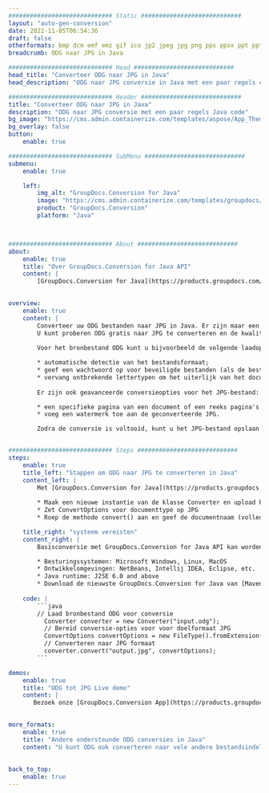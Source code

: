 ```yaml
---
############################# Static ############################
layout: "auto-gen-conversion"
date: 2022-11-05T06:54:36
draft: false
otherformats: bmp dcm emf emz gif ico jp2 jpeg jpg png pps ppsx ppt pptx psb psd svg svgz tga tif tiff webp wmf wmz
breadcrumb: ODG naar JPG in Java

############################# Head ############################
head_title: "Converteer ODG naar JPG in Java"
head_description: "ODG naar JPG conversie in Java met een paar regels code. Converteer meer dan 160 bestandsindelingen met de GroupDocs-documentconversie-API voor Java"

############################# Header ############################
title: "Converteer ODG naar JPG in Java"
description: "ODG naar JPG conversie met een paar regels Java code"
bg_image: "https://cms.admin.containerize.com/templates/aspose/App_Themes/V3/images/bg/header1.png"
bg_overlay: false
button:
    enable: true

############################# SubMenu ############################
submenu:
    enable: true

    left:
        img_alt: "GroupDocs.Conversion for Java"
        image: "https://cms.admin.containerize.com/templates/groupdocs/images/product-logos/90x90-noborder/groupdocs-conversion-java.png"
        product: "GroupDocs.Conversion"
        platform: "Java"



############################# About ############################
about:
    enable: true
    title: "Over GroupDocs.Conversion for Java API"
    content: |
        [GroupDocs.Conversion for Java](https://products.groupdocs.com/conversion/java/) is een geavanceerde conversie-API voor bestandsindelingen voor het converteren tussen populaire afbeeldings- en documentindelingen zoals Microsoft Office, OpenDocument, PDF, HTML, e-mail, CAD. en nog veel meer met slechts een paar regels code. De native API detecteert automatisch de formaten van de originele documenten en biedt veel opties voor het aanpassen van de geconverteerde documenten. Naast de functie om informatie uit een document te extraheren, ondersteunt het standaard ook het cachen van de conversieresultaten naar de lokale schijf. Elk type cacheopslag kan echter worden ondersteund door de juiste interfaces te implementeren - Amazon S3, Dropbox, Google Drive, Windows Azure, Reddis of andere.
    

overview:
    enable: true
    content: |
        Converteer uw ODG bestanden naar JPG in Java. Er zijn maar een paar regels Java code nodig op elk platform naar keuze, zoals Windows, Linux, macOS.
        U kunt proberen ODG gratis naar JPG te converteren en de kwaliteit van de conversieresultaten te evalueren. Naast eenvoudige scripts voor bestandsconversie, kunt u meer geavanceerde opties proberen voor het laden van het ODG-bronbestand en het opslaan van de JPG-uitvoer. 
        
        Voor het bronbestand ODG kunt u bijvoorbeeld de volgende laadopties gebruiken:

        * automatische detectie van het bestandsformaat;
        * geef een wachtwoord op voor beveiligde bestanden (als de bestandsindeling dit ondersteunt);
        * vervang ontbrekende lettertypen om het uiterlijk van het document te behouden.
        
        Er zijn ook geavanceerde conversieopties voor het JPG-bestand:

        * een specifieke pagina van een document of een reeks pagina's converteren;
        * voeg een watermerk toe aan de geconverteerde JPG.

        Zodra de conversie is voltooid, kunt u het JPG-bestand opslaan in uw lokale bestandspad of in opslag van derden, zoals FTP, Amazon S3, Google Drive, Dropbox enz. Let op - om ODG te converteren tot JPG, hoeft u geen extra software te installeren, zoals MS Office, Open Office, Adobe Acrobat Reader etc.


############################# Steps ############################
steps:
    enable: true
    title_left: "Stappen om ODG naar JPG te converteren in Java"
    content_left: |
        Met [GroupDocs.Conversion for Java](https://products.groupdocs.com/conversion/java/) kunnen ontwikkelaars het ODG-bestand eenvoudig converteren naar JPG met een paar regels code.
        
        * Maak een nieuwe instantie van de klasse Converter en upload het bestand ODG met het volledige pad
        * Zet ConvertOptions voor documenttype op JPG
        * Roep de methode convert() aan en geef de documentnaam (volledig pad) en formaat (JPG) door als parameter

    title_right: "systeem vereisten"
    content_right: |
        Basisconversie met GroupDocs.Conversion for Java API kan worden gedaan met slechts een paar regels code. Onze API's worden ondersteund op alle belangrijke platforms en besturingssystemen. Voordat u de onderstaande code uitvoert, moet u ervoor zorgen dat de volgende vereisten op uw systeem zijn geïnstalleerd.

        * Besturingssystemen: Microsoft Windows, Linux, MacOS
        * Ontwikkelomgevingen: NetBeans, Intellij IDEA, Eclipse, etc.
        * Java runtime: J2SE 6.0 and above
        * Download de nieuwste GroupDocs.Conversion for Java van [Maven](https://repository.groupdocs.com/webapp/#/artifacts/browse/tree/General/repo/com/groupdocs/groupdocs-conversion)
         
    code: |
        ```java    
        // Laad bronbestand ODG voor conversie
          Converter converter = new Converter("input.odg");
          // Bereid conversie-opties voor voor doelformaat JPG
          ConvertOptions convertOptions = new FileType().fromExtension("jpg").getConvertOptions();
          // Converteren naar JPG formaat
          converter.convert("output.jpg", convertOptions);
        ```

demos:
    enable: true
    title: "ODG tot JPG Live demo"
    content: |
       Bezoek onze [GroupDocs.Conversion App](https://products.groupdocs.app/conversion/family) website en probeer ODG naar JPG conversie nu. De gratis demo heeft de volgende voordelen:
          

more_formats:
    enable: true
    title: "Andere ondersteunde ODG conversies in Java"
    content: "U kunt ODG ook converteren naar vele andere bestandsindelingen. Zie de lijst hieronder."
       
       
back_to_top:
    enable: true
---
```

